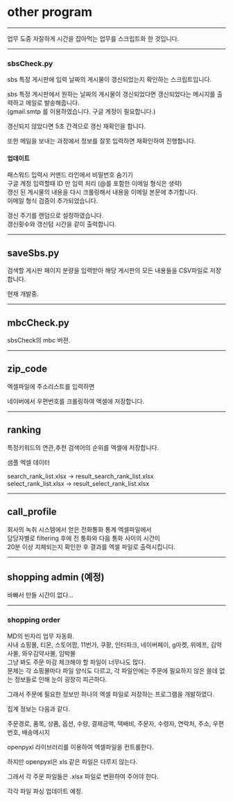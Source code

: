 # other program

---

업무 도중 자잘하게 시간을 잡아먹는 업무를 스크립트화 한 것입니다.

---

### sbsCheck.py

sbs 특정 게시판에 입력 날짜의 게시물이 갱신되었는지 확인하는 스크립트입니다.  

sbs 특정 게시판에서 원하는 날짜의 게시물이 갱신되었다면 갱신되었다는 메시지를 출력하고 메일로 발송해줍니다.  
(gmail.smtp 를 이용하였습니다. 구글 계정이 필요합니다.)  

갱신되지 않았다면 5초 간격으로 갱신 재확인을 합니다.

또한 메일을 보내는 과정에서 정보를 잘못 입력하면 재확인하여 진행합니다.

#### 업데이트
패스워드 입력시 커맨드 라인에서 비밀번호 숨기기  
구글 계정 입력할때 ID 만 입력 처리 (@를 포함한 이메일 형식은 생략)  
갱신 된 게시물의 내용을 다시 크롤링해서 내용을 이메일 본문에 추가합니다.  
이메일 형식 검증이 추가되었습니다.

갱신 주기를 랜덤으로 설정하였습니다.  
갱신횟수와 갱신텀 시간을 같이 출력합니다.

---

## saveSbs.py  

검색할 게시판 페이지 분량을 입력받아 해당 게시판의 모든 내용들을 CSV파일로 저장합니다.

현재 개발중.

---

## mbcCheck.py  

sbsCheck의 mbc 버젼.

---

## zip_code  

엑셀파일에 주소리스트를 입력하면  

네이버에서 우편번호를 크롤링하여 엑셀에 저장합니다.

---

## ranking

특정키워드의 연관,추천 검색어의 순위를 엑셀에 저장합니다.

샘플 엑셀 데이터  

search_rank_list.xlsx -> result_search_rank_list.xlsx  
select_rank_list.xlsx -> result_select_rank_list.xlsx

--- 

## call_profile

회사의 녹취 시스템에서 얻은 전화통화 통계 엑셀파일에서  
담당자별로 filtering 후에 전 통화와 다음 통화 사이의 시간이  
20분 이상 지체되는지 확인한 후 결과를 엑셀 파일로 출력시킵니다.

---

## shopping admin (예정)

바빠서 만들 시간이 없다...

---

### shopping order

MD의 빈자리 업무 자동화.  
사내 쇼핑몰, 티몬, 스토어팜, 11번가, 쿠팡, 인터파크, 네이버페이, g마켓, 위메프, 김약사몰, 와우김약사몰, 임박몰  
그냥 봐도 주문 마감 체크해야 할 파일이 너무나도 많다.  
문제는 각 쇼핑몰마다 파일 양식도 다르고, 각 파일안에는 주문에 필요하지 않은 쓸데 없는 정보들로 인해 눈이 굉장히 피곤하다.  

그래서 주문에 필요한 정보만 하나의 엑셀 파일로 저장하는 프로그램을 개발하였다.  

집계 정보는 다음과 같다.

주문경로, 품목, 상품, 옵션, 수량, 결제금액, 택배비, 주문자, 수령자, 연락처, 주소, 우편번호, 배송메시지  

openpyxl 라이브러리를 이용하여 엑셀파일을 컨트롤한다.

하지만 openpyxl은 xls 같은 파일은 다루지 않는다.  

그래서 각 주문 파일들은  .xlsx 파일로 변환하여 주어야 한다.

각각 파일 파싱 업데이트 예정.
